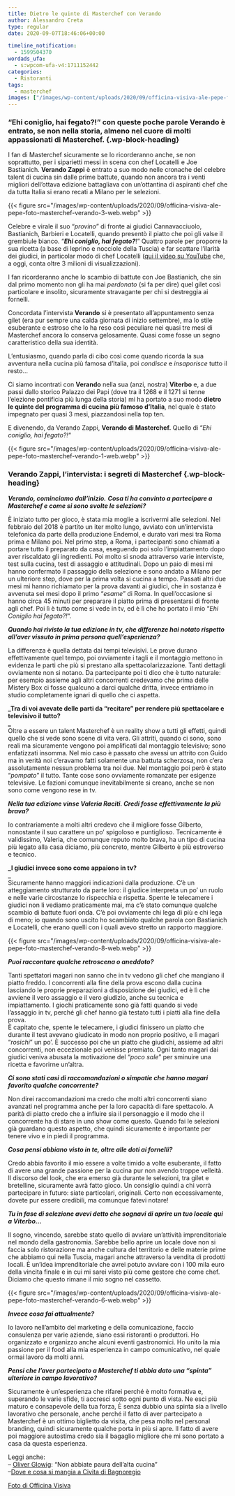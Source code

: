 ```yaml
---
title: Dietro le quinte di Masterchef con Verando
author: Alessandro Creta
type: regular
date: 2020-09-07T18:46:06+00:00

timeline_notification:
  - 1599504370
wordads_ufa:
  - s:wpcom-ufa-v4:1711152442
categories:
  - Ristoranti
tags:
  - masterchef
images: ["/images/wp-content/uploads/2020/09/officina-visiva-ale-pepe-foto-masterchef-verando-7-web.webp"]
---
```

### &#8220;Ehi coniglio, hai fegato?!&#8221; con queste poche parole Verando è entrato, se non nella storia, almeno nel cuore di molti appassionati di Masterchef. {.wp-block-heading}

I fan di Masterchef sicuramente se lo ricorderanno anche, se non soprattutto, per i siparietti messi in scena con chef Locatelli e Joe Bastianich. **Verando Zappi** è entrato a suo modo nelle cronache del celebre talent di cucina sin dalle prime battute, quando non ancora tra i venti migliori dell’ottava edizione battagliava con un’ottantina di aspiranti chef che da tutta Italia si erano recati a Milano per le selezioni. 


{{< figure src="/images/wp-content/uploads/2020/09/officina-visiva-ale-pepe-foto-masterchef-verando-3-web.webp" >}}


Celebre e virale il suo “_provino_” di fronte ai giudici Cannavacciuolo, Bastianich, Barbieri e Locatelli, quando presentò il piatto che poi gli valse il grembiule bianco. “_**Ehi coniglio, hai fegato?**_!” Quattro parole per proporre la sua ricetta (a base di leprino e nocciole della Tuscia) e far scattare l’ilarità dei giudici, in particolar modo di chef Locatelli (<a rel="noreferrer noopener" href="https://www.youtube.com/watch?v=A-IWIML1790" target="_blank">qui il video su YouTube</a> che, a oggi, conta oltre 3 milioni di visualizzazioni). 

I fan ricorderanno anche lo scambio di battute con Joe Bastianich, che sin dal primo momento non gli ha mai _perdonato_ (si fa per dire) quel gilet così particolare e insolito, sicuramente stravagante per chi si destreggia ai fornelli.

Concordata l&#8217;intervista **Verando** si è presentato all&#8217;appuntamento senza gilet (era pur sempre una calda giornata di inizio settembre), ma lo stile esuberante e estroso che lo ha reso così peculiare nei quasi tre mesi di Masterchef ancora lo conserva gelosamente. Quasi come fosse un segno caratteristico della sua identità.

L’entusiasmo, quando parla di cibo così come quando ricorda la sua avventura nella cucina più famosa d’Italia, poi _condisce_ e _insaporisce_ tutto il resto…

Ci siamo incontrati con **Verando** nella sua (anzi, nostra) **Viterbo** e, a due passi dallo storico Palazzo dei Papi (dove tra il 1268 e il 1271 si tenne l’elezione pontificia più lunga della storia) mi ha portato a suo modo **dietro le quinte del programma di cucina più famoso d&#8217;Italia**, nel quale è stato impegnato per quasi 3 mesi, piazzandosi nella top ten. 

E divenendo, da Verando Zappi, **Verando di Masterchef.** Quello di &#8220;_Ehi coniglio, hai fegato?!_&#8220;


{{< figure src="/images/wp-content/uploads/2020/09/officina-visiva-ale-pepe-foto-masterchef-verando-1-web.webp" >}}




### Verando Zappi, l&#8217;intervista: i segreti di Masterchef {.wp-block-heading}

**_Verando, cominciamo dall&#8217;inizio._** **_Cosa ti ha convinto a partecipare a Masterchef e come si sono svolte le selezioni?_**

È iniziato tutto per gioco, è stata mia moglie a iscrivermi alle selezioni. Nel febbraio del 2018 è partito un iter molto lungo, avviato con un&#8217;intervista telefonica da parte della produzione Endemol, e durato vari mesi tra Roma prima e Milano poi. Nel primo step, a Roma, i partecipanti sono chiamati a portare tutto il preparato da casa, eseguendo poi solo l&#8217;impiattamento dopo aver riscaldato gli ingredienti. Poi molto si snoda attraverso varie interviste, test sulla cucina, test di assaggio e attitudinali. Dopo un paio di mesi mi hanno confermato il passaggio della selezione e sono andato a Milano per un ulteriore step, dove per la prima volta si cucina a tempo. Passati altri due mesi mi hanno richiamato per la prova davanti ai giudici, che in sostanza è avvenuta sei mesi dopo il primo &#8220;_esame_&#8221; di Roma. In quell&#8217;occasione si hanno circa 45 minuti per preparare il piatto prima di presentarsi di fronte agli chef. Poi lì è tutto come si vede in tv, ed è lì che ho portato il mio &#8220;_Ehi Coniglio hai fegato?!_&#8220;.

**_Quando hai rivisto la tua edizione in tv, che differenze hai notato rispetto all&#8217;aver vissuto in prima persona quell&#8217;esperienza?_**

La differenza è quella dettata dai tempi televisivi. Le prove durano effettivamente quel tempo, poi ovviamente i tagli e il montaggio mettono in evidenza le parti che più si prestano alla spettacolarizzazione. Tanti dettagli ovviamente non si notano. Da partecipante poi ti dico che è tutto naturale: per esempio assieme agli altri concorrenti credevamo che prima delle Mistery Box ci fosse qualcuno a darci qualche dritta, invece entriamo in studio completamente ignari di quello che ci aspetta.

**_Tra di voi avevate delle parti da &#8220;recitare&#8221; per rendere più spettacolare e televisivo il tutto?  
_**  
Oltre a essere un talent Masterchef è un reality show a tutti gli effetti, quindi quello che si vede sono scene di vita vera. Gli attriti, quando ci sono, sono reali ma sicuramente vengono poi amplificati dal montaggio televisivo; sono enfatizzati insomma. Nel mio caso è passato che avessi un attrito con Guido ma in verità noi c&#8217;eravamo fatti solamente una battuta scherzosa, non c&#8217;era assolutamente nessun problema tra noi due. Nel montaggio poi però è stato &#8220;_pompato_&#8221; il tutto. Tante cose sono ovviamente romanzate per esigenze televisive. Le fazioni comunque inevitabilmente si creano, anche se non sono come vengono rese in tv.

**_Nella tua edizione vinse Valeria Raciti. Credi fosse effettivamente la più brava?_**

Io contrariamente a molti altri credevo che il migliore fosse Gilberto, nonostante il suo carattere un po&#8217; spigoloso e puntiglioso. Tecnicamente è validissimo, Valeria, che comunque reputo molto brava, ha un tipo di cucina più legato alla casa diciamo, più concreto, mentre Gilberto è più estroverso e tecnico. 

**_I giudici invece sono come appaiono in tv?  
_**  
Sicuramente hanno maggiori indicazioni dalla produzione. C&#8217;è un atteggiamento strutturato da parte loro: il giudice interpreta un po&#8217; un ruolo e nelle varie circostanze lo rispecchia e rispetta. Spente le telecamere i giudici non li vediamo praticamente mai, ma c&#8217;è stato comunque qualche scambio di battute fuori onda. C&#8217;è poi ovviamente chi lega di più e chi lega di meno; io quando sono uscito ho scambiato qualche parola con Bastianich e Locatelli, che erano quelli con i quali avevo stretto un rapporto maggiore. 


{{< figure src="/images/wp-content/uploads/2020/09/officina-visiva-ale-pepe-foto-masterchef-verando-8-web.webp" >}}


**_Puoi raccontare qualche retroscena o aneddoto?_**

Tanti spettatori magari non sanno che in tv vedono gli chef che mangiano il piatto freddo. I concorrenti alla fine della prova escono dalla cucina lasciando le proprie preparazioni a disposizione dei giudici, ed è lì che avviene il vero assaggio e il vero giudizio, anche su tecnica e impiattamento. I giochi praticamente sono già fatti quando si vede l&#8217;assaggio in tv, perché gli chef hanno già testato tutti i piatti alla fine della prova.  
È capitato che, spente le telecamere, i giudici finissero un piatto che durante il test avevano giudicato in modo non proprio positivo, e lì magari &#8220;_rosichi_&#8221; un po&#8217;. È successo poi che un piatto che giudichi, assieme ad altri concorrenti, non eccezionale poi venisse premiato. Ogni tanto magari dai giudici veniva abusata la motivazione del &#8220;_poco sale_&#8221; per sminuire una ricetta e favorirne un&#8217;altra.

**_Ci sono stati casi di raccomandazioni o simpatie che hanno magari favorito qualche concorrente?_**

Non direi raccomandazioni ma credo che molti altri concorrenti siano avanzati nel programma anche per la loro capacità di fare spettacolo. A parità di piatto credo che a influire sia il personaggio e il modo che il concorrente ha di stare in uno show come questo. Quando fai le selezioni già guardano questo aspetto, che quindi sicuramente è importante per tenere vivo e in piedi il programma. 

**_Cosa pensi abbiano visto in te, oltre alle doti ai fornelli?_**

Credo abbia favorito il mio essere a volte timido a volte esuberante, il fatto di avere una grande passione per la cucina pur non avendo troppe velleità. Il discorso del look, che era emerso già durante le selezioni, tra gilet e bretelline, sicuramente avrà fatto gioco. Un consiglio quindi a chi vorrà partecipare in futuro: siate particolari, originali. Certo non eccessivamente, dovete pur essere credibili, ma comunque fatevi notare!

**_Tu in fase di selezione avevi detto che sognavi di aprire un tuo locale qui a Viterbo&#8230;_**

Il sogno, vincendo, sarebbe stato quello di avviare un&#8217;attività imprenditoriale nel mondo della gastronomia. Sarebbe bello aprire un locale dove non si faccia solo ristorazione ma anche cultura del territorio e delle materie prime che abbiamo qui nella Tuscia, magari anche attraverso la vendita di prodotti locali. È un&#8217;idea imprenditoriale che avrei potuto avviare con i 100 mila euro della vincita finale e in cui mi sarei visto più come gestore che come chef. Diciamo che questo rimane il mio sogno nel cassetto.


{{< figure src="/images/wp-content/uploads/2020/09/officina-visiva-ale-pepe-foto-masterchef-verando-6-web.webp" >}}


**_Invece cosa fai attualmente?_**

Io lavoro nell&#8217;ambìto del marketing e della comunicazione, faccio consulenza per varie aziende, siano essi ristoranti o produttori. Ho organizzato e organizzo anche alcuni eventi gastronomici. Ho unito la mia passione per il food alla mia esperienza in campo comunicativo, nel quale ormai lavoro da molti anni.

**_Pensi che l&#8217;aver partecipato a Masterchef ti abbia dato una &#8220;spinta&#8221; ulteriore in campo lavorativo?_**

Sicuramente è un&#8217;esperienza che rifarei perché è molto formativa e, superando le varie sfide, ti accresci sotto ogni punto di vista. Ne esci più maturo e consapevole della tua forza, È senza dubbio una spinta sia a livello lavorativo che personale, anche perché il fatto di aver partecipato a Masterchef è un ottimo biglietto da visita, che pesa molto nel personal branding, quindi sicuramente qualche porta in più si apre. Il fatto di avere poi maggiore autostima credo sia il bagaglio migliore che mi sono portato a casa da questa esperienza.

Leggi anche:  
&#8211; <a rel="noreferrer noopener" href="https://aleepepe.com/2020/08/10/intervista-oliver-glowig-barrique/" target="_blank">Oliver Glowig</a>: &#8220;Non abbiate paura dell&#8217;alta cucina&#8221;  
&#8211;<a rel="noreferrer noopener" href="https://aleepepe.com/2020/05/25/dove-si-mangia-civita-bagnoregio/" target="_blank">Dove e cosa si mangia a Civita di Bagnoregio </a>

<a href="http://Officina Visiva | Servizi Fotografici per privati e aziendewww.officinavisiva.it" target="_blank" rel="noreferrer noopener">Foto di Officina Visiva </a>